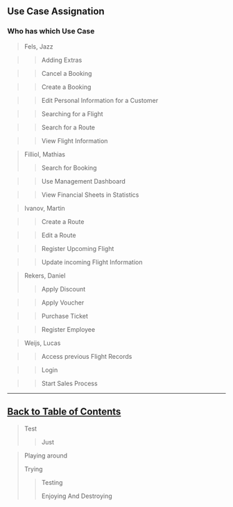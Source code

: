 ## Use Case Assignation
### Who has which Use Case

>   Fels, Jazz

>>  Adding Extras

>>  Cancel a Booking

>>  Create a Booking

>>  Edit Personal Information for a Customer

>>  Searching for a Flight

>>  Search for a Route

>>  View Flight Information

>   Filliol, Mathias
>>  Search for Booking

>>  Use Management Dashboard

>>  View Financial Sheets in Statistics

>   Ivanov, Martin

>>  Create a Route

>>  Edit a Route

>>  Register Upcoming Flight

>>  Update incoming Flight Information 

>   Rekers, Daniel
>>  Apply Discount

>>  Apply Voucher

>>  Purchase Ticket

>>  Register Employee

>   Weijs, Lucas

>>  Access previous Flight Records

>>  Login

>>  Start Sales Process


---
## [Back to Table of Contents](../TableOfContents.md)

>   Test
>>  Just

>   Playing around
>    
>   Trying
>>  Testing
>>   
>>   Enjoying
>   And
>>  Destroying